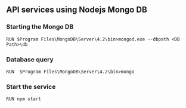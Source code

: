 ## API services using Nodejs Mongo DB 

### Starting the Mongo DB

``` 
RUN $Program Files\MongoDB\Server\4.2\bin>mongod.exe --dbpath <DB Path>\db
```

### Database query
```
RUN  $Program Files\MongoDB\Server\4.2\bin>mongo
```

### Start the service

```
RUN npm start
```